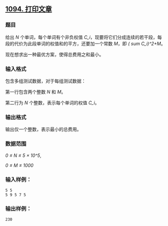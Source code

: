 ## [1094. 打印文章](https://www.acwing.com/problem/content/1096/)

### 题目

给出 *N* 个单词，每个单词有个非负权值 *C_i*，现要将它们分成连续的若干段，每段的代价为此段单词的权值和的平方，还要加一个常数 *M*，即 *( sum C_i)^2+M*。

现在想求出一种最优方案，使得总费用之和最小。

### 输入格式

包含多组测试数据，对于每组测试数据：

第一行包含两个整数 *N* 和 *M*。

第二行为 *N* 个整数，表示每个单词的权值 *C_i*。

### 输出格式

输出仅一个整数，表示最小的总费用。

### 数据范围

*0 ≤ N ≤ 5 × 10^5*,

*0 ≤ M ≤ 1000*

### 输入样例：

```
5 5
5 9 5 7 5
```

### 输出样例：

```
230
```
